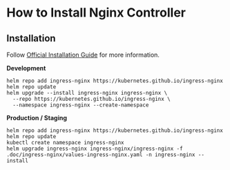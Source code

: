 # How to Install Nginx Controller

## Installation

Follow [Official Installation Guide](https://kubernetes.github.io/ingress-nginx/deploy/) for more information.

**Development**

```
helm repo add ingress-nginx https://kubernetes.github.io/ingress-nginx
helm repo update
helm upgrade --install ingress-nginx ingress-nginx \
  --repo https://kubernetes.github.io/ingress-nginx \
  --namespace ingress-nginx --create-namespace
```

**Production / Staging**

```
helm repo add ingress-nginx https://kubernetes.github.io/ingress-nginx
helm repo update
kubectl create namespace ingress-nginx
helm upgrade ingress-nginx ingress-nginx/ingress-nginx -f .doc/ingress-nginx/values-ingress-nginx.yaml -n ingress-nginx --install
```
